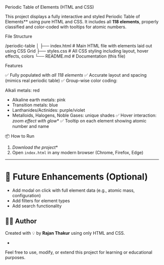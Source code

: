 Periodic Table of Elements (HTML and  CSS)

This project displays a fully interactive and styled Periodic Table of Elements** using pure HTML and CSS. It includes all **118 elements**, properly classified and color-coded with tooltips for atomic numbers.


File Structure


/periodic-table
│
├── index.html       # Main HTML file with elements laid out using CSS Grid
├── styles.css       # All CSS styling including layout, hover effects, colors
└── README.md        # Documentation (this file)

Features

 ✅ Fully populated with *all 118 elements*
 ✅ Accurate layout and spacing (mimics real periodic table)
 ✅ Group-wise color coding:

Alkali metals: red
  * Alkaline earth metals: pink
  * Transition metals: blue
  * Lanthanides/Actinides: purple/violet
  * Metalloids, Halogens, Noble Gases: unique shades
 ✅ Hover interaction: *zoom effect with glow**
 ✅ Tooltip on each element showing atomic number and name



 📦 How to Run

1. *Download the project**
2. Open `index.html` in any modern browser (Chrome, Firefox, Edge)

---

# 🧩 Future Enhancements (Optional)

* Add modal on click with full element data (e.g., atomic mass, configuration)
* Add filters for element types
* Add search functionality



## 👨‍💻 Author

Created with 💡 by **Rajan Thakur** using only HTML and CSS.

-

Feel free to use, modify, or extend this project for learning or educational purposes.

